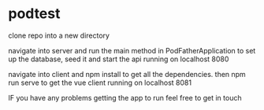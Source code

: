 # podtest

clone repo into a new directory

navigate into server and run the main method in PodFatherApplication to set up the database, seed it and start the api running on localhost 8080

navigate into client and npm install to get all the dependencies. then npm run serve to get the vue client running on localhost 8081

IF you have any problems getting the app to run feel free to get in touch
